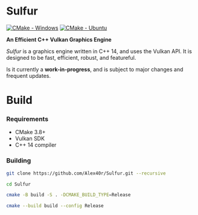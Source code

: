 # Sulfur

[![CMake - Windows](https://github.com/Alex40r/Sulfur/actions/workflows/cmake-windows.yml/badge.svg)](https://github.com/Alex40r/Sulfur/actions/workflows/cmake-windows.yml)
[![CMake - Ubuntu](https://github.com/Alex40r/Sulfur/actions/workflows/cmake-ubuntu.yml/badge.svg)](https://github.com/Alex40r/Sulfur/actions/workflows/cmake-ubuntu.yml)

**An Efficient C++ Vulkan Graphics Engine**

*Sulfur* is a graphics engine written in C++ 14, and uses the Vulkan API.
It is designed to be fast, efficient, robust, and featureful.

Is it currently a **work-in-progress**, and is subject to major changes and frequent updates.

# Build

### Requirements

- CMake 3.8+
- Vulkan SDK
- C++ 14 compiler

### Building

```bash
git clone https://github.com/Alex40r/Sulfur.git --recursive

cd Sulfur

cmake -B build -S . -DCMAKE_BUILD_TYPE=Release

cmake --build build --config Release
```